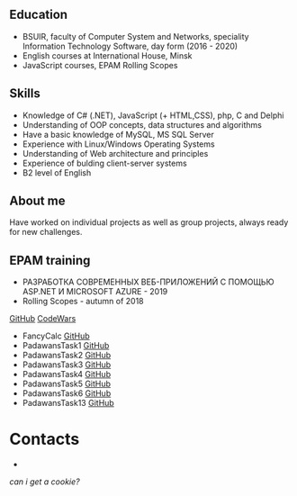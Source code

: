 ## Education

* BSUIR, faculty of Computer System and Networks, speciality Information Technology Software, day form (2016 - 2020)
* English courses at International House, Minsk
* JavaScript courses, EPAM Rolling Scopes

## Skills

* Knowledge of C# (.NET), JavaScript (+ HTML,CSS), php, C and Delphi
* Understanding of OOP concepts, data structures and algorithms
* Have a basic knowledge of MySQL, MS SQL Server
* Experience with Linux/Windows Operating Systems
* Understanding of Web architecture and principles
* Experience of bulding client-server systems
* B2 level of English

## About me

Have worked on individual projects as well as group projects, always ready for new challenges.

## EPAM training

* РАЗРАБОТКА СОВРЕМЕННЫХ ВЕБ-ПРИЛОЖЕНИЙ С ПОМОЩЬЮ ASP.NET И MICROSOFT AZURE - 2019
* Rolling Scopes - autumn of 2018

[GitHub](https://github.com/alexeevaDaria) 
[CodeWars](https://www.codewars.com/users/RNBGOD)

* FancyCalc [GitHub](https://github.com/alexeevaDaria/FancyCalc)
* PadawansTask1 [GitHub](https://github.com/alexeevaDaria/PadawansTask1)
* PadawansTask2 [GitHub](https://github.com/alexeevaDaria/PadawansTask2)
* PadawansTask3 [GitHub](https://github.com/alexeevaDaria/PadawansTask3)
* PadawansTask4 [GitHub](https://github.com/alexeevaDaria/PadawansTask4)
* PadawansTask5 [GitHub](https://github.com/alexeevaDaria/PadawansTask5)
* PadawansTask6 [GitHub](https://github.com/alexeevaDaria/PadawansTask6)
* PadawansTask13 [GitHub](https://github.com/alexeevaDaria/PadawansTask13)

# Contacts
 - 
_can i get a cookie?_

